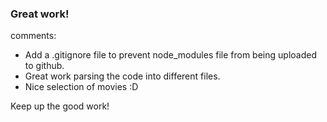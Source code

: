 ### Great work!

comments:
- Add a .gitignore file to prevent node_modules file from being uploaded to github.
- Great work parsing the code into different files.
- Nice selection of movies :D

Keep up the good work!
